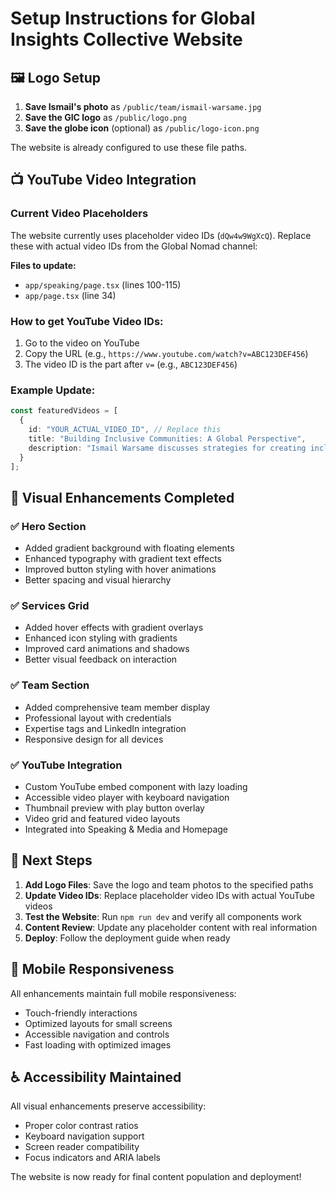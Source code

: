 # Setup Instructions for Global Insights Collective Website

## 🖼️ Logo Setup

1. **Save Ismail's photo** as `/public/team/ismail-warsame.jpg`
2. **Save the GIC logo** as `/public/logo.png`
3. **Save the globe icon** (optional) as `/public/logo-icon.png`

The website is already configured to use these file paths.

## 📺 YouTube Video Integration

### Current Video Placeholders
The website currently uses placeholder video IDs (`dQw4w9WgXcQ`). Replace these with actual video IDs from the Global Nomad channel:

**Files to update:**
- `app/speaking/page.tsx` (lines 100-115)
- `app/page.tsx` (line 34)

### How to get YouTube Video IDs:
1. Go to the video on YouTube
2. Copy the URL (e.g., `https://www.youtube.com/watch?v=ABC123DEF456`)
3. The video ID is the part after `v=` (e.g., `ABC123DEF456`)

### Example Update:
```typescript
const featuredVideos = [
  {
    id: "YOUR_ACTUAL_VIDEO_ID", // Replace this
    title: "Building Inclusive Communities: A Global Perspective",
    description: "Ismail Warsame discusses strategies for creating inclusive environments..."
  }
];
```

## 🎨 Visual Enhancements Completed

### ✅ Hero Section
- Added gradient background with floating elements
- Enhanced typography with gradient text effects
- Improved button styling with hover animations
- Better spacing and visual hierarchy

### ✅ Services Grid
- Added hover effects with gradient overlays
- Enhanced icon styling with gradients
- Improved card animations and shadows
- Better visual feedback on interaction

### ✅ Team Section
- Added comprehensive team member display
- Professional layout with credentials
- Expertise tags and LinkedIn integration
- Responsive design for all devices

### ✅ YouTube Integration
- Custom YouTube embed component with lazy loading
- Accessible video player with keyboard navigation
- Thumbnail preview with play button overlay
- Video grid and featured video layouts
- Integrated into Speaking & Media and Homepage

## 🚀 Next Steps

1. **Add Logo Files**: Save the logo and team photos to the specified paths
2. **Update Video IDs**: Replace placeholder video IDs with actual YouTube videos
3. **Test the Website**: Run `npm run dev` and verify all components work
4. **Content Review**: Update any placeholder content with real information
5. **Deploy**: Follow the deployment guide when ready

## 📱 Mobile Responsiveness

All enhancements maintain full mobile responsiveness:
- Touch-friendly interactions
- Optimized layouts for small screens
- Accessible navigation and controls
- Fast loading with optimized images

## ♿ Accessibility Maintained

All visual enhancements preserve accessibility:
- Proper color contrast ratios
- Keyboard navigation support
- Screen reader compatibility
- Focus indicators and ARIA labels

The website is now ready for final content population and deployment!
